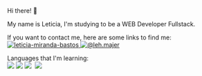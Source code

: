 Hi there! 🐒

My name is Leticia, I'm studying to be a WEB Developer Fullstack. 

If you want to contact me, here are some links to find me:
<a href="https://linkedin.com/in/leticia-miranda-bastos" target="blank"><img src="https://img.shields.io/badge/LinkedIn-0077B5?style=for-the-badge&logo=linkedin&logoColor=white" alt="leticia-miranda-bastos"/> 
  <a href="https://www.instagram.com/leh.majer" target="blank"><img src="https://img.shields.io/badge/Instagram-E4405F?style=for-the-badge&logo=instagram&logoColor=white" alt="@leh.majer"/></a> 

<div>
Languages that I'm learning:<br>
    <img src="https://img.shields.io/badge/Java-ED8B00?style=for-the-badge&logo=openjdk&logoColor=white"/>
    <img src="https://img.shields.io/badge/JavaScript-F7DF1E?style=for-the-badge&logo=javascript&logoColor=black"/>
    <img src="https://img.shields.io/badge/HTML-239120?style=for-the-badge&logo=html5&logoColor=white"/>
    <img scr="https://img.shields.io/badge/CSS3-1572B6?style=for-the-badge&logo=css3&logoColor=white"/>
    <img src="https://img.shields.io/badge/CSS-239120?&style=for-the-badge&logo=css3&logoColor=white"/>
</div>
